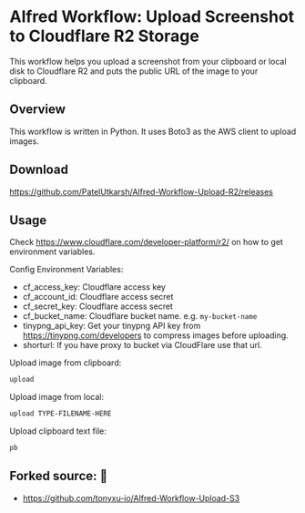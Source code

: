 # Alfred Workflow: Upload Screenshot to Cloudflare R2 Storage

This workflow helps you upload a screenshot from your clipboard or local disk to Cloudflare R2 and puts the public URL of the image to your clipboard.

## Overview

This workflow is written in Python. It uses Boto3 as the AWS client to upload images.

## Download

https://github.com/PatelUtkarsh/Alfred-Workflow-Upload-R2/releases

## Usage

Check https://www.cloudflare.com/developer-platform/r2/ on how to get environment variables.

Config Environment Variables:

- cf_access_key: Cloudflare access key
- cf_account_id: Cloudflare access secret
- cf_secret_key: Cloudflare access secret
- cf_bucket_name: Cloudflare bucket name. e.g. `my-bucket-name`
- tinypng_api_key: Get your tinypng API key from https://tinypng.com/developers to compress images before uploading.
- shorturl: If you have proxy to bucket via CloudFlare use that url.

Upload image from clipboard:

```bash
upload
```

Upload image from local:

```bash
upload TYPE-FILENAME-HERE
```

Upload clipboard text file:
```bash
pb
```

## Forked source: 🙌
- https://github.com/tonyxu-io/Alfred-Workflow-Upload-S3